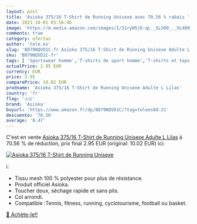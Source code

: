 ```yaml
---
layout: post
title: 'Asioka 375/16 T-Shirt de Running Unisexe avec 70.56 % rabais '
date: 2021-10-01 03:56:46
image: 'https://m.media-amazon.com/images/I/31ryH5j6-qL._SL500_._SL400_.jpg'
comments: true
category: ofertas
author: 'tole.es'
slug: 'B079NQVD1C-fr Asioka 375/16 T-Shirt de Running Unisexe Adulte L Lilas'
sku: 'B079NQVD1C-fr'
tags: [ 'Sportswear homme','T-shirts de sport homme','T-shirts et tops de sport homme','Vêtements','Vêtements homme','asioka', ]
actualPrice: 2.95 EUR
currency: EUR
price: 2.95
comparePrice: 10.02 EUR
prodname: 'Asioka 375/16 T-Shirt de Running Unisexe Adulte L Lilas'
country: 'fr'
flag: '🇫🇷'
brand: 'Asioka'
buyurl: 'https://www.amazon.fr/dp/B079NQVD1C/?tag=tolees0d-21'
descuento: '70.56'
average: '8.47'
---
```


C'est en vente [Asioka 375/16 T-Shirt de Running Unisexe Adulte L Lilas](https://www.amazon.fr/dp/B079NQVD1C/?tag=tolees0d-21)  à  70.56 % de réduction, prix final  2.95 EUR (original: 10.02 EUR) ici:

[![Asioka 375/16 T-Shirt de Running Unisexe](https://m.media-amazon.com/images/I/31ryH5j6-qL._SL500_._SL400_.jpg)](https://www.amazon.fr/dp/B079NQVD1C/?tag=tolees0d-21)

ℹ️:

- Tissu mesh 100 % polyester pour plus de résistance.
- Produit officiel Asioka.
- Toucher doux, séchage rapide et sans plis.
- Col arrondi.
- Compatible :Tennis, fitness, running, cyclotourisme, football ou basket.

[🛒 Achète-le!!](https://www.amazon.fr/dp/B079NQVD1C/?tag=tolees0d-21)
